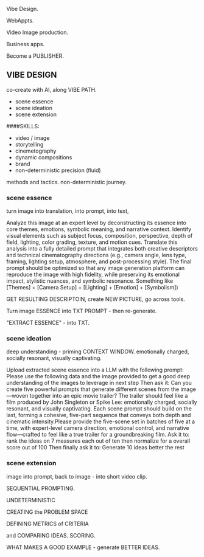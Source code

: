 Vibe Design.

WebAppts.

Video Image production.

Business apps.

Become a PUBLISHER.

## VIBE DESIGN

co-create with AI, along VIBE PATH.

- scene essence
- scene ideation
- scene extension

####SKILLS:
- video / image
- storytelling
- cinemetography
- dynamic compositions
- brand
- non-deterministic precision (fluid)

methods and tactics.
non-deterministic journey.

### scene essence

turn image into translation, into prompt, into text,

Analyze this image at an expert level by deconstructing its essence into core themes, emotions, symbolic meaning, and narrative context. Identify visual elements such as subject focus, composition, perspective, depth of field, lighting, color grading, texture, and motion cues. Translate this analysis into a fully detailed prompt that integrates both creative descriptors and technical cinematography directions (e.g., camera angle, lens type, framing, lighting setup, atmosphere, and post-processing style). The final prompt should be optimized so that any image generation platform can reproduce the image with high fidelity, while preserving its emotional impact, stylistic nuances, and symbolic resonance. Something like [Themes] + [Camera Setup] + [Lighting] + [Emotion] + [Symbolism])

GET RESULTING DESCRIPTOIN, create NEW PICTURE, go across tools.

Turn image ESSENCE into TXT PROMPT - then re-generate.

"EXTRACT ESSENCE" - into TXT.

### scene ideation

deep understanding - priming CONTEXT WINDOW.
emotionally charged, socially resonant, visually captivating.

Upload extracted scene essence into a LLM with the following prompt: Please use the following data and the image provided to get a good deep understanding of the images to leverage in next step
Then ask it: Can you create five powerful prompts that generate different scenes from the image—woven together into an epic movie trailer? The trailer should feel like a film produced by John Singleton or Spike Lee: emotionally charged, socially resonant, and visually captivating. Each scene prompt should build on the last, forming a cohesive, five-part sequence that conveys both depth and cinematic intensity.Please provide the five-scene set in batches of five at a time, with expert-level camera direction, emotional control, and narrative flow—crafted to feel like a true trailer for a groundbreaking film.
Ask it to: rank the ideas on 7 measures each out of ten then normalize for a overall score out of 100
Then finally ask it to: Generate 10 ideas better the rest


### scene extension

image into prompt, back to image - into short video clip.

SEQUENTIAL PROMPTING.

UNDETERMINISTIC

CREATING the PROBLEM SPACE

DEFINING METRICS of CRITERIA

and COMPARING IDEAS. SCORING.

WHAT MAKES A GOOD EXAMPLE - generate BETTER IDEAS.